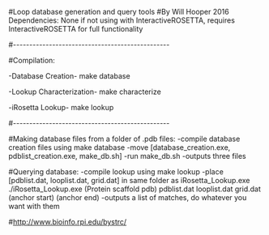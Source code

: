 #Loop database generation and query tools
#By Will Hooper 2016
Dependencies: None if not using with InteractiveROSETTA, requires InteractiveROSETTA for full functionality


#------------------------------------------------


#Compilation:

   -Database Creation-
   make database

   -Lookup Characterization-
   make characterize

   -iRosetta Lookup-
   make lookup



#------------------------------------------------


#Making database files from a folder of .pdb files:
  -compile database creation files using make database
  -move [database_creation.exe, pdblist_creation.exe, make_db.sh]
  -run make_db.sh
    -outputs three files

#Querying database:
  -compile lookup using make lookup
  -place [pdblist.dat, looplist.dat, grid.dat] in same folder as iRosetta_Lookup.exe
    ./iRosetta_Lookup.exe (Protein scaffold pdb) pdblist.dat looplist.dat grid.dat (anchor start) (anchor end)
  -outputs a list of matches, do whatever you want with them


#http://www.bioinfo.rpi.edu/bystrc/
